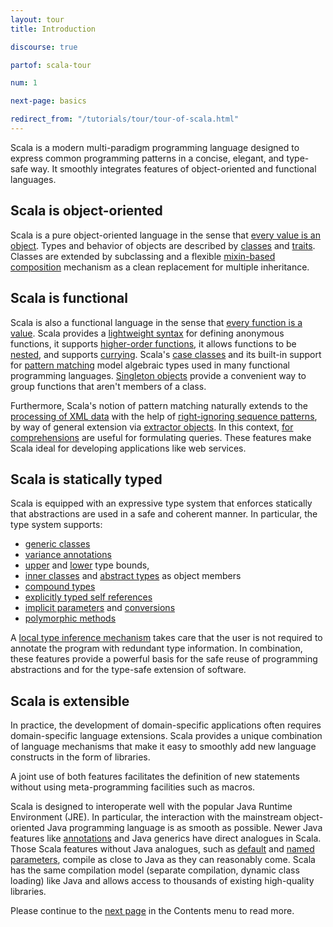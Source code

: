 ```yaml
---
layout: tour
title: Introduction

discourse: true

partof: scala-tour

num: 1

next-page: basics

redirect_from: "/tutorials/tour/tour-of-scala.html"
---
```


Scala is a modern multi-paradigm programming language designed to express common programming patterns in a concise, elegant, and type-safe way. It smoothly integrates features of object-oriented and functional languages.

## Scala is object-oriented ##
Scala is a pure object-oriented language in the sense that [every value is an object](unified-types.html). Types and behavior of objects are described by [classes](classes.html) and [traits](traits.html). Classes are extended by subclassing and a flexible [mixin-based composition](mixin-class-composition.html) mechanism as a clean replacement for multiple inheritance.

## Scala is functional ##
Scala is also a functional language in the sense that [every function is a value](unified-types.html). Scala provides a [lightweight syntax](basics.html#functions) for defining anonymous functions, it supports [higher-order functions](higher-order-functions.html), it allows functions to be [nested](nested-functions.html), and supports [currying](currying.html). Scala's [case classes](case-classes.html) and its built-in support for [pattern matching](pattern-matching.html) model algebraic types used in many functional programming languages. [Singleton objects](singleton-objects.html) provide a convenient way to group functions that aren't members of a class.

Furthermore, Scala's notion of pattern matching naturally extends to the [processing of XML data](https://github.com/scala/scala-xml/wiki/XML-Processing) with the help of [right-ignoring sequence patterns](regular-expression-patterns.html), by way of general extension via [extractor objects](extractor-objects.html). In this context, [for comprehensions](for-comprehensions.html) are useful for formulating queries. These features make Scala ideal for developing applications like web services.

## Scala is statically typed ##
Scala is equipped with an expressive type system that enforces statically that abstractions are used in a safe and coherent manner. In particular, the type system supports:

* [generic classes](generic-classes.html)
* [variance annotations](variances.html)
* [upper](upper-type-bounds.html) and [lower](lower-type-bounds.html) type bounds,
* [inner classes](inner-classes.html) and [abstract types](abstract-types.html) as object members
* [compound types](compound-types.html)
* [explicitly typed self references](self-types.html)
* [implicit parameters](implicit-parameters.html) and [conversions](implicit-conversions.html)
* [polymorphic methods](polymorphic-methods.html)

A [local type inference mechanism](local-type-inference.html) takes care that the user is not required to annotate the program with redundant type information. In combination, these features provide a powerful basis for the safe reuse of programming abstractions and for the type-safe extension of software.

## Scala is extensible ##

In practice, the development of domain-specific applications often requires domain-specific language extensions. Scala provides a unique combination of language mechanisms that make it easy to smoothly add new language constructs in the form of libraries.

A joint use of both features facilitates the definition of new statements without using meta-programming facilities such as macros.

Scala is designed to interoperate well with the popular Java Runtime Environment (JRE). In particular, the interaction with the mainstream object-oriented Java programming language is as smooth as possible. Newer Java features like [annotations](annotations.html) and Java generics have direct analogues in Scala. Those Scala features without Java analogues, such as [default](default-parameter-values.html) and [named parameters](named-arguments.html), compile as close to Java as they can reasonably come. Scala has the same compilation model (separate compilation, dynamic class loading) like Java and allows access to thousands of existing high-quality libraries.

Please continue to the [next page](basics.html) in the Contents menu to read more.
